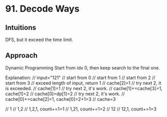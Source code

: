 # 91. Decode Ways

## Intuitions
DFS, but it exceed the time limit.

## Approach
Dynamic Programming
Start from idx 0, then keep search to the final one.

Explanation:
// input="121"
// start from 0
//      start from 1
//          start from 2
//              start from 3
//              exceed length of input, return 1
//          cache[2]=1
//          try next 2, it is exceeded.
//      cache[1]=1
//      try next 2, it's work.
//      cache[1]+=cache[3]=1, cache[1]=2
//  cache[0]=dp[1]=2
//  try next 2, it's work.
//  cache[0]+=cache[2]=1, cache[0]=2+1=3
//  cache=3

// 1
// 1,2
// 1,2,1, count+=1=1
// 1,21, count+=1=2
// 12
// 12,1, count+=1=3
